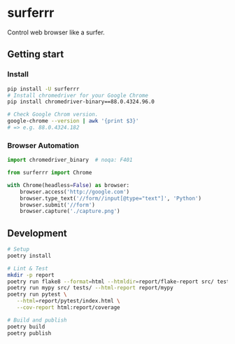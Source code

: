 # surferrr

Control web browser like a surfer.

## Getting start

### Install

```sh
pip install -U surferrr
# Install chromedriver for your Google Chrome
pip install chromedriver-binary==88.0.4324.96.0

# Check Google Chrom version.
google-chrome --version | awk '{print $3}'
# => e.g. 88.0.4324.182
```

### Browser Automation

```python
import chromedriver_binary  # noqa: F401

from surferrr import Chrome

with Chrome(headless=False) as browser:
    browser.access('http://google.com')
    browser.type_text('//form//input[@type="text"]', 'Python')
    browser.submit('//form')
    browser.capture('./capture.png')
```

## Development

```sh
# Setup
poetry install

# Lint & Test
mkdir -p report
poetry run flake8 --format=html --htmldir=report/flake-report src/ tests/
poetry run mypy src/ tests/ --html-report report/mypy
poetry run pytest \
   --html=report/pytest/index.html \
   --cov-report html:report/coverage

# Build and publish
poetry build
poetry publish
```
